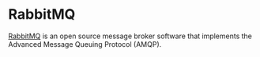 # RabbitMQ

[RabbitMQ](https://www.rabbitmq.com/) is an open source message broker software that implements the Advanced Message Queuing Protocol (AMQP).